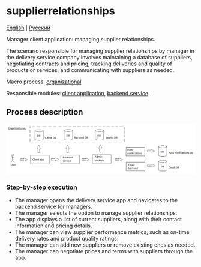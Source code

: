 # supplierrelationships 

[English](supplierrelationships.md) | [Русский](supplierrelationships.ru.md)

Manager client application: managing supplier relationships.

The scenario responsible for managing supplier relationships by manager in the delivery service company involves maintaining a database of suppliers, negotiating contracts and pricing, tracking deliveries and quality of products or services, and communicating with suppliers as needed.

Macro process: [organizational](../../macroprocesses/organizational.md)

Responsible modules: [client application](../../frontend/managerclient.md), [backend service](../../backend/managerbackend.md).

## Process description

![organizational_overall](../../img/organizational_overall.png)

### Step-by-step execution

- The manager opens the delivery service app and navigates to the backend service for managers.
- The manager selects the option to manage supplier relationships.
- The app displays a list of current suppliers, along with their contact information and pricing details.
- The manager can view supplier performance metrics, such as on-time delivery rates and product quality ratings.
- The manager can add new suppliers or remove existing ones as needed.
- The manager can negotiate prices and terms with suppliers through the app.
